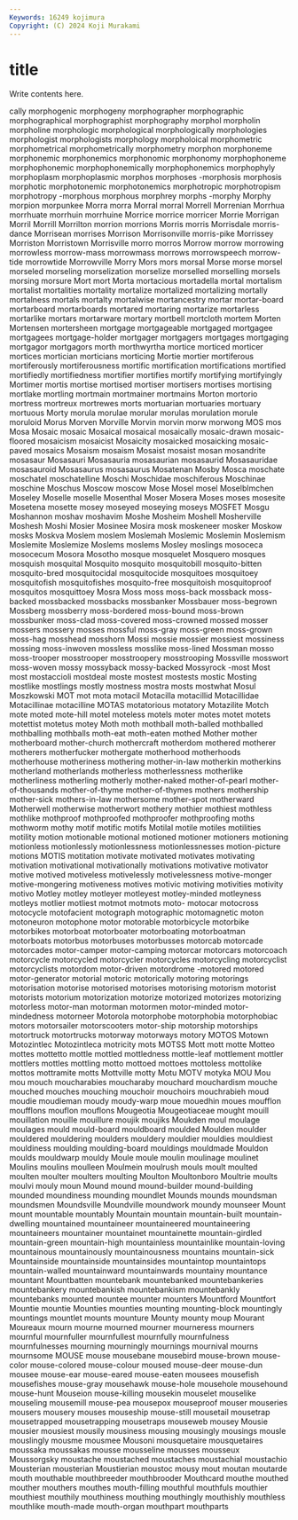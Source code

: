 ```yaml
---
Keywords: 16249 kojimura
Copyright: (C) 2024 Koji Murakami
---
```


# title

Write contents here.



cally morphogenic morphogeny morphographer
morphographic morphographical morphographist morphography morphol morpholin morpholine morphologic morphological morphologically
morphologies morphologist morphologists morphology morpholoical morphometric morphometrical morphometrically morphometry morphon
morphoneme morphonemic morphonemics morphonomic morphonomy morphophoneme morphophonemic morphophonemically morphophonemics morphophyly
morphoplasm morphoplasmic morphos morphoses -morphosis morphosis morphotic morphotonemic morphotonemics morphotropic
morphotropism morphotropy -morphous morphous morphrey morphs -morphy Morphy morpion morpunkee
Morra morra Morral morral Morrell Morrenian Morrhua morrhuate morrhuin morrhuine
Morrice morrice morricer Morrie Morrigan Morril Morrill Morrilton morrion morrions
Morris morris Morrisdale morris-dance Morrisean morrises Morrison Morrisonville morris-pike Morrissey
Morriston Morristown Morrisville morro morros Morrow morrow morrowing morrowless morrow-mass
morrowmass morrows morrowspeech morrow-tide morrowtide Morrowville Morry Mors mors morsal
Morse morse morsel morseled morseling morselization morselize morselled morselling morsels
morsing morsure Mort mort Morta mortacious mortadella mortal mortalism mortalist
mortalities mortality mortalize mortalized mortalizing mortally mortalness mortals mortalty mortalwise
mortancestry mortar mortar-board mortarboard mortarboards mortared mortaring mortarize mortarless mortarlike
mortars mortarware mortary mortbell mortcloth mortem Morten Mortensen mortersheen mortgage
mortgageable mortgaged mortgagee mortgagees mortgage-holder mortgager mortgagers mortgages mortgaging mortgagor
mortgagors morth morthwyrtha mortice morticed morticer mortices mortician morticians morticing
Mortie mortier mortiferous mortiferously mortiferousness mortific mortification mortifications mortified mortifiedly
mortifiedness mortifier mortifies mortify mortifying mortifyingly Mortimer mortis mortise mortised
mortiser mortisers mortises mortising mortlake mortling mortmain mortmainer mortmains Morton
mortorio mortress mortreux mortrewes morts mortuarian mortuaries mortuary mortuous Morty
morula morulae morular morulas morulation morule moruloid Morus Morven Morville
Morvin morvin morw morwong MOS mos Mosa Mosaic mosaic Mosaical
mosaical mosaically mosaic-drawn mosaic-floored mosaicism mosaicist Mosaicity mosaicked mosaicking mosaic-paved
mosaics Mosaism mosaism Mosaist mosaist mosan mosandrite mosasaur Mosasauri Mosasauria
mosasaurian mosasaurid Mosasauridae mosasauroid Mosasaurus mosasaurus Mosatenan Mosby Mosca moschate
moschatel moschatelline Moschi Moschidae moschiferous Moschinae moschine Moschus Moscow moscow
Mose Mosel mosel Moselblmchen Moseley Moselle moselle Mosenthal Moser Mosera
Moses moses mosesite Mosetena mosette mosey moseyed moseying moseys MOSFET
Mosgu Moshannon moshav moshavim Moshe Mosheim Moshell Mosherville Moshesh Moshi
Mosier Mosinee Mosira mosk moskeneer mosker Moskow mosks Moskva Moslem
moslem Moslemah Moslemic Moslemin Moslemism Moslemite Moslemize Moslems moslems Mosley
moslings mosoceca mosocecum Mosora Mosotho mosque mosquelet Mosquero mosques mosquish
mosquital Mosquito mosquito mosquitobill mosquito-bitten mosquito-bred mosquitocidal mosquitocide mosquitoes mosquitoey
mosquitofish mosquitofishes mosquito-free mosquitoish mosquitoproof mosquitos mosquittoey Mosra Moss moss
moss-back mossback moss-backed mossbacked mossbacks mossbanker Mossbauer moss-begrown Mossberg mossberry
moss-bordered moss-bound moss-brown mossbunker moss-clad moss-covered moss-crowned mossed mosser mossers
mossery mosses mossful moss-gray moss-green moss-grown moss-hag mosshead mosshorn Mossi
mossie mossier mossiest mossiness mossing moss-inwoven mossless mosslike moss-lined Mossman
mosso moss-trooper mosstrooper mosstroopery mosstrooping Mossville mosswort moss-woven mossy mossyback
mossy-backed Mossyrock -most Most most mostaccioli mostdeal moste mostest mostests
mostic Mosting mostlike mostlings mostly mostness mostra mosts mostwhat Mosul
Moszkowski MOT mot mota motacil Motacilla motacillid Motacillidae Motacillinae motacilline
MOTAS motatorious motatory Motazilite Motch mote moted mote-hill motel moteless
motels moter motes motet motets motettist motetus motey Moth moth
mothball moth-balled mothballed mothballing mothballs moth-eat moth-eaten mothed Mother mother
motherboard mother-church mothercraft motherdom mothered motherer motherers motherfucker mothergate motherhood
motherhoods motherhouse motheriness mothering mother-in-law motherkin motherkins motherland motherlands motherless
motherlessness motherlike motherliness motherling motherly mother-naked mother-of-pearl mother-of-thousands mother-of-thyme mother-of-thymes
mothers mothership mother-sick mothers-in-law mothersome mother-spot motherward Motherwell motherwise motherwort
mothery mothier mothiest mothless mothlike mothproof mothproofed mothproofer mothproofing moths
mothworm mothy motif motific motifs Motilal motile motiles motilities motility
motion motionable motional motioned motioner motioners motioning motionless motionlessly motionlessness
motionlessnesses motion-picture motions MOTIS motitation motivate motivated motivates motivating motivation
motivational motivationally motivations motivative motivator motive motived motiveless motivelessly motivelessness
motive-monger motive-mongering motiveness motives motivic motiving motivities motivity motivo Motley
motley motleyer motleyest motley-minded motleyness motleys motlier motliest motmot motmots
moto- motocar motocross motocycle motofacient motograph motographic motomagnetic moton motoneuron
motophone motor motorable motorbicycle motorbike motorbikes motorboat motorboater motorboating motorboatman
motorboats motorbus motorbuses motorbusses motorcab motorcade motorcades motor-camper motor-camping motorcar
motorcars motorcoach motorcycle motorcycled motorcycler motorcycles motorcycling motorcyclist motorcyclists motordom
motor-driven motordrome -motored motored motor-generator motorial motoric motorically motoring motorings
motorisation motorise motorised motorises motorising motorism motorist motorists motorium motorization
motorize motorized motorizes motorizing motorless motor-man motorman motormen motor-minded motor-mindedness
motorneer Motorola motorphobe motorphobia motorphobiac motors motorsailer motorscooters motor-ship motorship
motorships motortruck motortrucks motorway motorways motory MOTOS Motown Motozintlec Motozintleca
motricity mots MOTSS Mott mott motte Motteo mottes mottetto mottle
mottled mottledness mottle-leaf mottlement mottler mottlers mottles mottling motto mottoed
mottoes mottoless mottolike mottos mottramite motts Mottville motty Motu MOTV
motyka MOU Mou mou mouch moucharabies moucharaby mouchard mouchardism mouche
mouched mouches mouching mouchoir mouchoirs mouchrabieh moud moudie moudieman moudy
moudy-warp moue mouedhin moues moufflon moufflons mouflon mouflons Mougeotia Mougeotiaceae
mought mouill mouillation mouille mouillure moujik moujiks Moukden moul moulage
moulages mould mould-board mouldboard moulded Moulden moulder mouldered mouldering moulders
mouldery mouldier mouldies mouldiest mouldiness moulding moulding-board mouldings mouldmade Mouldon
moulds mouldwarp mouldy Moule moule moulin moulinage moulinet Moulins moulins
moulleen Moulmein moulrush mouls moult moulted moulten moulter moulters moulting
Moulton Moultonboro Moultrie moults moulvi mouly moun Mound mound mound-builder
mound-building mounded moundiness mounding moundlet Mounds mounds moundsman moundsmen Moundsville
Moundville moundwork moundy mounseer Mount mount mountable mountably Mountain mountain
mountain-built mountain-dwelling mountained mountaineer mountaineered mountaineering mountaineers mountainer mountainet mountainette
mountain-girdled mountain-green mountain-high mountainless mountainlike mountain-loving mountainous mountainously mountainousness mountains
mountain-sick Mountainside mountainside mountainsides mountaintop mountaintops mountain-walled mountainward mountainwards mountainy
mountance mountant Mountbatten mountebank mountebanked mountebankeries mountebankery mountebankish mountebankism mountebankly
mountebanks mounted mountee mounter mounters Mountford Mountfort Mountie mountie Mounties
mounties mounting mounting-block mountingly mountings mountlet mounts mounture Mounty mounty
moup Mourant Moureaux mourn mourne mourned mourner mourneress mourners mournful
mournfuller mournfullest mournfully mournfulness mournfulnesses mourning mourningly mournings mournival mourns
mournsome MOUSE mouse mousebane mousebird mouse-brown mouse-color mouse-colored mouse-colour moused
mouse-deer mouse-dun mousee mouse-ear mouse-eared mouse-eaten mousees mousefish mousefishes mouse-gray
mousehawk mouse-hole mousehole mousehound mouse-hunt Mouseion mouse-killing mousekin mouselet mouselike
mouseling mousemill mouse-pea mousepox mouseproof mouser mouseries mousers mousery mouses
mouseship mouse-still mousetail mousetrap mousetrapped mousetrapping mousetraps mouseweb mousey Mousie
mousier mousiest mousily mousiness mousing mousingly mousings mousle mouslingly mousme
mousmee Mousoni mousquetaire mousquetaires moussaka moussakas mousse mousseline mousses mousseux
Moussorgsky moustache moustached moustaches moustachial moustachio Mousterian mousterian Moustierian moustoc
mousy mout moutan moutarde mouth mouthable mouthbreeder mouthbrooder Mouthcard mouthe
mouthed mouther mouthers mouthes mouth-filling mouthful mouthfuls mouthier mouthiest mouthily
mouthiness mouthing mouthingly mouthishly mouthless mouthlike mouth-made mouth-organ mouthpart mouthparts
